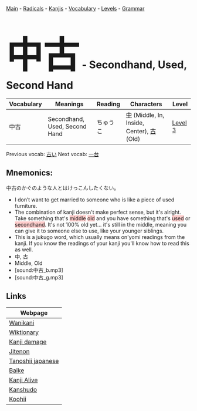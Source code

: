 <style> bigfont {font-size: 100px}</style>
[Main](../README.md) -
[Radicals](../radicals.md) -
[Kanjis](../kanjis.md) -
[Vocabulary](../vocabulary.md) -
[Levels](../levels.md) -
[Grammar](../grammar.md)
# <bigfont> 中古</bigfont> - Secondhand, Used, Second Hand 

| Vocabulary | Meanings | Reading | Characters | Level |
| --- | --- | --- | --- | --- |
| 中古 | Secondhand, Used, Second Hand | ちゅうこ |  [中](../kanjis/中.md) (Middle, In, Inside, Center), [古](../kanjis/古.md) (Old) | [Level 3](../levels/wk_level3.md) |

Previous vocab: [古い](古い.md) Next vocab: [一台](一台.md) 

## Mnemonics:
中古のかぐのような人とはけっこんしたくない。
* I don’t want to get married to someone who is like a piece of used furniture.
* The combination of kanji doesn't make perfect sense, but it's alright. Take something that's <span style="background-color:#ffcccb"> middle</span> <span style="background-color:#ffcccb"> old</span> and you have something that's <span style="background-color:#ffcccb"> used</span> or <span style="background-color:#ffcccb"> secondhand</span>. It's not 100% old yet... it's still in the middle, meaning you can give it to someone else to use, like your younger siblings.
* This is a jukugo word, which usually means on'yomi readings from the kanji. If you know the readings of your kanji you'll know how to read this as well.
* 中, 古
* Middle, Old
* [sound:中古_b.mp3]
* [sound:中古_g.mp3]


## Links 

| Webpage |
| --- |
| [Wanikani          ](https://www.wanikani.com/kanji/中古) |
| [Wiktionary        ](https://en.wiktionary.org/wiki/中古) |
| [Kanji damage      ](http://www.kanjidamage.com/kanji/search?utf8=✓&q=中古) |
| [Jitenon           ](https://jitenon.com/kanji/中古) |
| [Tanoshii japanese ](https://www.tanoshiijapanese.com/dictionary/kanji.cfm?k=中古) |
| [Baike             ](https://baike.baidu.com/item/中古) |
| [Kanji Alive       ](https://app.kanjialive.com/中古) |
| [Kanshudo          ](https://www.kanshudo.com/searchmn?q=中古) |
| [Koohii            ](https://kanji.koohii.com/study/kanji/中古) |
